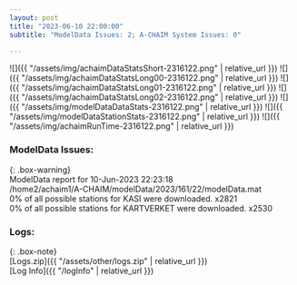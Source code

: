 ```yaml
---
layout: post
title: "2023-06-10 22:00:00"
subtitle: "ModelData Issues: 2; A-CHAIM System Issues: 0"

---
```


![]({{ "/assets/img/achaimDataStatsShort-2316122.png" | relative_url }})
![]({{ "/assets/img/achaimDataStatsLong00-2316122.png" | relative_url }})
![]({{ "/assets/img/achaimDataStatsLong01-2316122.png" | relative_url }})
![]({{ "/assets/img/achaimDataStatsLong02-2316122.png" | relative_url }})
![]({{ "/assets/img/modelDataDataStats-2316122.png" | relative_url }})
![]({{ "/assets/img/modelDataStationStats-2316122.png" | relative_url }})
![]({{ "/assets/img/achaimRunTime-2316122.png" | relative_url }})


### ModelData Issues:  
  
{: .box-warning}  
 ModelData report for 10-Jun-2023 22:23:18   
 /home2/achaim1/A-CHAIM/modelData/2023/161/22/modelData.mat   
 0% of all possible stations for KASI were downloaded. x2821   
 0% of all possible stations for KARTVERKET were downloaded. x2530   
  


### Logs:  
  
{: .box-note}  
[Logs.zip]({{ "/assets/other/logs.zip" | relative_url }})  
[Log Info]({{ "/logInfo" | relative_url }})  
